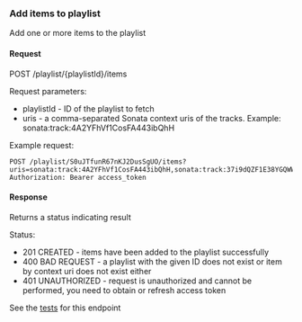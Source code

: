 
### Add items to playlist

Add one or more items to the playlist

#### Request

POST /playlist/{playlistId}/items

Request parameters:

- playlistId - ID of the playlist to fetch
- uris - a comma-separated Sonata context uris of the tracks. Example: sonata:track:4A2YFhVf1CosFA443ibQhH

Example request:

```http request
POST /playlist/S0uJTfunR67nKJ2DusSgUO/items?uris=sonata:track:4A2YFhVf1CosFA443ibQhH,sonata:track:37i9dQZF1E38YGQWW3GHOP
Authorization: Bearer access_token
```

#### Response

Returns a status indicating result

Status:

- 201 CREATED - items have been added to the playlist successfully
- 400 BAD REQUEST - a playlist with the given ID does not exist or item by context uri does not exist either
- 401 UNAUTHORIZED - request is unauthorized and cannot be performed, you need to obtain or refresh access token

See the [tests](/src/test/java/com/odeyalo/sonata/playlists/controller/AddItemToPlaylistEndpointTest.java) for this
endpoint

